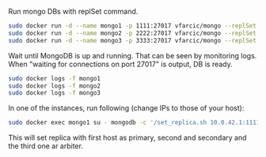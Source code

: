 Run mongo DBs with replSet command.

```bash
sudo docker run -d --name mongo1 -p 1111:27017 vfarcic/mongo --replSet rs0
sudo docker run -d --name mongo2 -p 2222:27017 vfarcic/mongo --replSet rs0
sudo docker run -d --name mongo3 -p 3333:27017 vfarcic/mongo --replSet rs0
```

Wait until MongoDB is up and running. That can be seen by monitoring logs. When "waiting for connections on port 27017" is output, DB is ready.

```bash
sudo docker logs -f mongo1
sudo docker logs -f mongo2
sudo docker logs -f mongo3
```

In one of the instances, run following (change IPs to those of your host):

```bash
sudo docker exec mongo1 su - mongodb -c '/set_replica.sh 10.0.42.1:1111 10.0.42.1:2222 10.0.42.1:3333'
```

This will set replica with first host as primary, second and secondary and the third one ar arbiter.